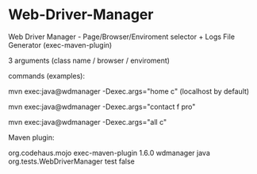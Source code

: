 # Web-Driver-Manager
Web Driver Manager - Page/Browser/Enviroment selector + Logs File Generator (exec-maven-plugin)

3 arguments (class name / browser / enviroment)

commands (examples):

mvn exec:java@wdmanager -Dexec.args="home c" (localhost by default)

mvn exec:java@wdmanager -Dexec.args="contact f pro"

mvn exec:java@wdmanager -Dexec.args="all c"



Maven plugin:

<plugin>
		<groupId>org.codehaus.mojo</groupId>
		<artifactId>exec-maven-plugin</artifactId>
		<version>1.6.0</version>
		<executions>
			<execution>
				<id>wdmanager</id>
				<goals>
					<goal>java</goal>
				</goals>
				<configuration>
					<mainClass>org.tests.WebDriverManager</mainClass>
					<classpathScope>test</classpathScope>
					<cleanupDaemonThreads>false</cleanupDaemonThreads>
				</configuration>
			</execution>
		</executions>
</plugin>



